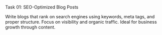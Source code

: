 Task 01: SEO-Optimized Blog Posts

Write blogs that rank on search engines using keywords, meta tags, and proper structure. Focus on visibility and organic traffic. Ideal for business growth through content.
